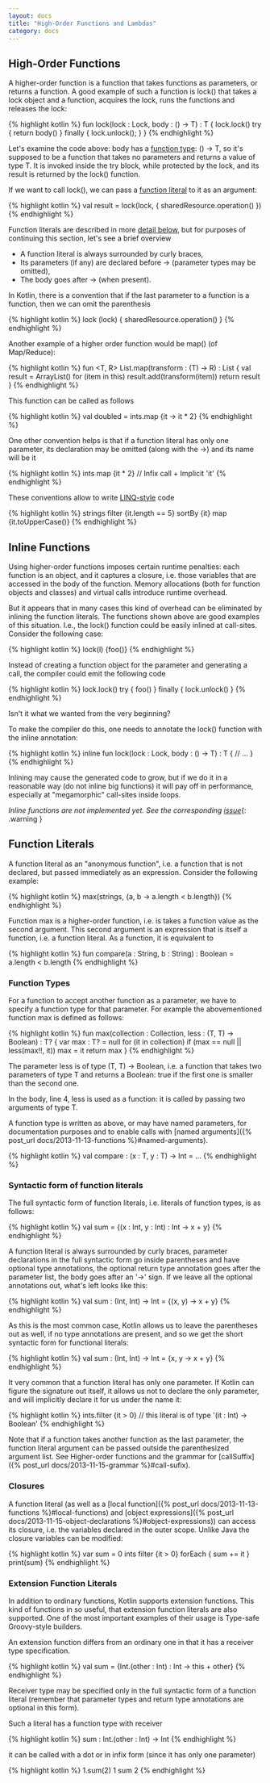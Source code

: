 ```yaml
---
layout: docs
title: "High-Order Functions and Lambdas"
category: docs
---
```


## High-Order Functions

A higher-order function is a function that takes functions as parameters, or returns a function. A good example of such a function is lock() that takes a lock object and a function, acquires the lock, runs the functions and releases the lock:

{% highlight kotlin %}
fun lock<T>(lock : Lock, body : () -> T) : T {
  lock.lock()
  try {
    return body()
  }
  finally {
    lock.unlock();
  }
}
{% endhighlight %}

Let's examine the code above: body has a [function type](#function-types): () -> T, so it's supposed to be a function that takes no parameters and returns a value of type T. It is invoked inside the try block, while protected by the lock, and its result is returned by the lock() function.

If we want to call lock(), we can pass a [function literal](#function-literals) to it as an argument:

{% highlight kotlin %}
val result = lock(lock, { sharedResource.operation() })
{% endhighlight %}

Function literals are described in more [detail below](#function-literals), but for purposes of continuing this section, let's see a brief overview

* A function literal is always surrounded by curly braces,
* Its parameters (if any) are declared before -> (parameter types may be omitted),
* The body goes after -> (when present).

In Kotlin, there is a convention that if the last parameter to a function is a function, then we can omit the parenthesis

{% highlight kotlin %}
lock (lock) {
  sharedResource.operation()
}
{% endhighlight %}

Another example of a higher order function would be map() (of Map/Reduce):

{% highlight kotlin %}
fun <T, R> List<T>.map(transform : (T) -> R) : List<R> {
  val result = ArrayList<R>()
  for (item in this)
    result.add(transform(item))
  return result
}
{% endhighlight %}

This function can be called as follows

{% highlight kotlin %}
val doubled = ints.map {it -> it * 2}
{% endhighlight %}

One other convention helps is that if a function literal has only one parameter, its declaration may be omitted (along with the ->) and its name will be it

{% highlight kotlin %}
ints map {it * 2} // Infix call + Implicit 'it'
{% endhighlight %}

These conventions allow to write [LINQ-style](http://msdn.microsoft.com/en-us/library/bb308959.aspx) code

{% highlight kotlin %}
strings filter {it.length == 5} sortBy {it} map {it.toUpperCase()}
{% endhighlight %}

## Inline Functions

Using higher-order functions imposes certain runtime penalties: each function is an object, and it captures a closure, i.e. those variables that are accessed in the body of the function. Memory allocations (both for function objects and classes) and virtual calls introduce runtime overhead.

But it appears that in many cases this kind of overhead can be eliminated by inlining the function literals. The functions shown above are good examples of this situation. I.e., the lock() function could be easily inlined at call-sites. Consider the following case:

{% highlight kotlin %}
lock(l) {foo()}
{% endhighlight %}

Instead of creating a function object for the parameter and generating a call, the compiler could emit the following code

{% highlight kotlin %}
lock.lock()
try {
  foo()
}
finally {
  lock.unlock()
}
{% endhighlight %}

Isn't it what we wanted from the very beginning?

To make the compiler do this, one needs to annotate the lock() function with the inline annotation:

{% highlight kotlin %}
inline fun lock<T>(lock : Lock, body : () -> T) : T {
  // ...
}
{% endhighlight %}

Inlining may cause the generated code to grow, but if we do it in a reasonable way (do not inline big functions) it will pay off in performance, especially at "megamorphic" call-sites inside loops.

*Inline functions are not implemented yet. See the corresponding [issue](http://youtrack.jetbrains.com/issue/KT-1434)*{: .warning }


## Function Literals

A function literal as an "anonymous function", i.e. a function that is not declared, but passed immediately as an expression. Consider the following example:

{% highlight kotlin %}
max(strings, {a, b -> a.length < b.length})
{% endhighlight %}

Function max is a higher-order function, i.e. is takes a function value as the second argument. This second argument is an expression that is itself a function, i.e. a function literal. As a function, it is equivalent to

{% highlight kotlin %}
fun compare(a : String, b : String) : Boolean = a.length < b.length
{% endhighlight %}

### Function Types

For a function to accept another function as a parameter, we have to specify a function type for that parameter. For example the abovementioned function max is defined as follows:

{% highlight kotlin %}
fun max<T>(collection : Collection<out T>, less : (T, T) -> Boolean) : T? {
  var max : T? = null
  for (it in collection)
    if (max == null || less(max!!, it))
      max = it
  return max
}
{% endhighlight %}

The parameter less is of type (T, T) -> Boolean, i.e. a function that takes two parameters of type T and returns a Boolean: true if the first one is smaller than the second one.

In the body, line 4, less is used as a function: it is called by passing two arguments of type T.

A function type is written as above, or may have named parameters, for documentation purposes and to enable calls with [named arguments]({% post_url docs/2013-11-13-functions %}#named-arguments).

{% highlight kotlin %}
val compare : (x : T, y : T) -> Int = ...
{% endhighlight %}

### Syntactic form of function literals

The full syntactic form of function literals, i.e. literals of function types, is as follows:

{% highlight kotlin %}
val sum = {(x : Int, y : Int) : Int -> x + y}
{% endhighlight %}

A function literal is always surrounded by curly braces,
parameter declarations in the full syntactic form go inside parentheses and have optional type annotations,
the optional return type annotation goes after the parameter list,
the body goes after an '->' sign.
If we leave all the optional annotations out, what's left looks like this:

{% highlight kotlin %}
val sum : (Int, Int) -> Int = {(x, y) -> x + y}
{% endhighlight %}

As this is the most common case, Kotlin allows us to leave the parentheses out as well, if no type annotations are present, and so we get the short syntactic form for functional literals:

{% highlight kotlin %}
val sum : (Int, Int) -> Int = {x, y -> x + y}
{% endhighlight %}

It very common that a function literal has only one parameter. If Kotlin can figure the signature out itself, it allows us not to declare the only parameter, and will implicitly declare it for us under the name it:

{% highlight kotlin %}
ints.filter {it > 0} // this literal is of type '(it : Int) -> Boolean'
{% endhighlight %}

Note that if a function takes another function as the last parameter, the function literal argument can be passed outside the parenthesized argument list. See Higher-order functions and the grammar for [callSuffix]({% post_url docs/2013-11-15-grammar %}#call-sufix).

### Closures

A function literal (as well as a [local function]({% post_url docs/2013-11-13-functions %}#local-functions) and [object expressions]({% post_url docs/2013-11-15-object-declarations %}#object-expressions)) can access its closure, i.e. the variables declared in the outer scope. Unlike Java the closure variables can be modified:

{% highlight kotlin %}
var sum = 0
ints filter {it > 0} forEach {
  sum += it
}
print(sum)
{% endhighlight %}

### Extension Function Literals

In addition to ordinary functions, Kotlin supports extension functions. This kind of functions in so useful, that extension function literals are also supported. One of the most important examples of their usage is Type-safe Groovy-style builders.

An extension function differs from an ordinary one in that it has a receiver type specification.

{% highlight kotlin %}
val sum = {Int.(other : Int) : Int -> this + other}
{% endhighlight %}

Receiver type may be specified only in the full syntactic form of a function literal (remember that parameter types and return type annotations are optional in this form).

Such a literal has a function type with receiver

{% highlight kotlin %}
sum : Int.(other : Int) -> Int
{% endhighlight %}

it can be called with a dot or in infix form (since it has only one parameter)

{% highlight kotlin %}
1.sum(2)
1 sum 2
{% endhighlight %}






